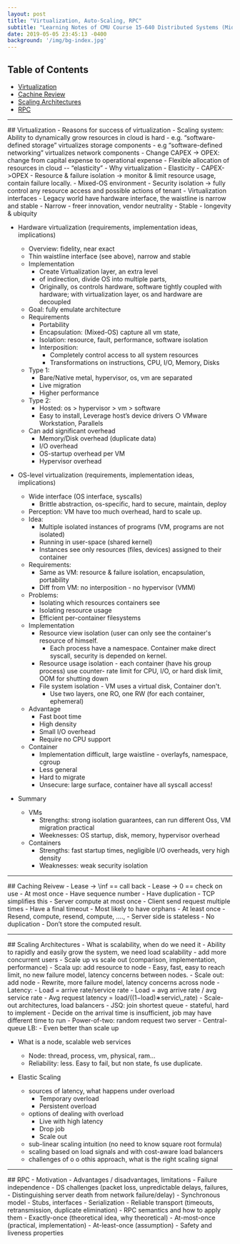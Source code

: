```yaml
---
layout: post
title: "Virtualization, Auto-Scaling, RPC"
subtitle: "Learning Notes of CMU Course 15-640 Distributed Systems (Midterm Review)"
date: 2019-05-05 23:45:13 -0400
background: '/img/bg-index.jpg'
---
```

## Table of Contents
- <a href="#virtualization">Virtualization</a>
- <a href="#caching">Cachine Review</a>
- <a href="#scaling">Scaling Architectures</a>
- <a href="#rpc">RPC</a>

<div id="virtualization"/>
<hr>
## Virtualization
- Reasons for success of virtualization
    - Scaling system: Ability to dynamically grow resources in cloud is hard
        - e.g. “software-defined storage” virtualizes storage components
        - e.g “software-defined networking” virtualizes network components
    - Change CAPEX -> OPEX: change from capital expense to operational expense
    - Flexible allocation of resources in cloud -- “elasticity”
- Why virtualization
    - Elasticity - CAPEX->OPEX
    - Resource & failure isolation -> monitor & limit resource usage, contain failure locally.
    - Mixed-OS environment
    - Security isolation -> fully control any resource access and possible actions of tenant
- Virtualization interfaces
- Legacy world have hardware interface, the waistline is narrow and stable
    - Narrow - freer innovation, vendor neutrality
    - Stable - longevity & ubiquity

- Hardware virtualization (requirements, implementation ideas, implications)
    - Overview: fidelity, near exact
    - Thin waistline interface (see above), narrow and stable
    - Implementation
        - Create Virtualization layer, an extra level
        - of indirection, divide OS into multiple parts, 
        - Originally, os controls hardware, software tightly coupled with hardware; with virtualization layer, os and hardware are decoupled
    - Goal: fully emulate architecture
    - Requirements
        - Portability
        - Encapsulation: (Mixed-OS) capture all vm state, 
        - Isolation: resource, fault, performance, software isolation
        - Interposition: 
            - Completely control access to all system resources
            - Transformations on instructions, CPU, I/O, Memory, Disks
    - Type 1:
        - Bare/Native metal, hypervisor, os, vm are separated
        - Live migration
        - Higher performance
    - Type 2:
        - Hosted: os > hypervisor > vm > software
        - Easy to install, 
        Leverage host’s device drivers
        ○ VMware Workstation, Parallels
    - Can add significant overhead
        - Memory/Disk overhead (duplicate data)
        - I/O overhead
        - OS-startup overhead per VM
        - Hypervisor overhead


- OS-level virtualization (requirements, implementation ideas, implications)
    - Wide interface (OS interface, syscalls)
        - Brittle abstraction, os-specific, hard to secure, maintain, deploy
    - Perception: VM have too much overhead, hard to scale up.
    - Idea: 
        - Multiple isolated instances of programs (VM, programs are not isolated)
        - Running in user-space (shared kernel)
        - Instances see only resources (files, devices) assigned to their container
    - Requirements:
        - Same as VM: resource & failure isolation, encapsulation, portability
        - Diff from VM: no interposition - no hypervisor (VMM)
    - Problems:
        - Isolating which resources containers see
        - Isolating resource usage
        - Efficient per-container filesystems
    - Implementation
        - Resource view isolation (user can only see the container's resource of himself. 
            - Each process have a namespace. Container make direct syscall, security is depended on kernel.
        - Resource usage isolation - each container (have his group process) use counter- rate limit for CPU, I/O, or hard disk limit, OOM for shutting down
        - File system isolation - VM uses a virtual disk, Container don't.
            - Use two layers, one RO, one RW (for each container, ephemeral)
    - Advantage
        - Fast boot time
        - High density
        - Small I/O overhead
        - Require no CPU support
    - Container
        - Implementation difficult, large waistline - overlayfs, namespace, cgroup
        - Less general
        - Hard to migrate
        - Unsecure: large surface, container have all syscall access!
- Summary
    - VMs
        - Strengths: strong isolation guarantees, can run different Oss, VM migration practical
        - Weeknesses: OS startup, disk, memory, hypervisor overhead
    - Containers
        - Strengths: fast startup times, negligible I/O overheads, very high density
        - Weaknesses: weak security isolation

        





<div id="caching"/>
<hr>
## Caching Reivew
- Lease -> \inf == call back
- Lease -> 0 == check on use
- At most once 
    - Have sequence number
    - Have duplication
    - TCP simplifies this
    - Server compute at most once
    - Client send request multiple times
    - Have a final timeout
    - Most likely to have orphans
- At least once 
    - Resend, compute, resend, compute, …., 
    - Server side is stateless
    - No duplication
    - Don’t store the computed result.





<div id="scaling"/>
<hr>
## Scaling Architectures
- What is scalability, when do we need it
    - Ability to rapidly and easily grow the system, we need load scalability - add more concurrent users
- Scale up vs scale out (comparison, implementation, performance)
    - Scala up: add resource to node
        - Easy, fast, easy to reach limit, no new failure model, latency concerns between nodes.
    - Scale out: add node
        - Rewrite, more failure model, latency concerns across node
    - Latency:
        - Load = arrive rate/service rate
- Load = avg arrive rate / avg service rate
- Avg request latency = 
load/((1−load)∗servic\_rate)
- Scale-out architectures, load balancers
    - JSQ: join shortest queue
        - stateful, hard to implement
        - Decide on the arrival time is insufficient, job may have different time to run
    - Power-of-two: random request two server
    - Central-queue LB:
        - Even better than scale up
    
    
- What is a node, scalable web services
    - Node: thread, process, vm, physical, ram…
    - Reliability: less. Easy to fail, but non state, fs use duplicate.


- Elastic Scaling
    - sources of latency, what happens under overload
      - Temporary overload
      - Persistent overload
    - options of dealing with overload
      - Live with high latency
      - Drop job
      - Scale out
    - sub-linear scaling intuition (no need to know square root formula)
    - scaling based on load signals and with cost-aware load balancers
    - challenges of o o othis approach, what is the right scaling signal



<div id="rpc"/>
<hr>
## RPC
- Motivation
- Advantages / disadvantages, limitations
- Failure independence
- DS challenges (packet loss, unpredictable delays, failures,
- Distinguishing server death from network failure/delay)
- Synchronous model
- Stubs, interfaces
- Serialization
- Reliable transport (timeouts, retransmission, duplicate elimination)
- RPC semantics and how to apply them
- Exactly-once (theoretical idea, why theoretical)
- At-most-once (practical, implementation)
- At-least-once (assumption)
- Safety and liveness properties


    

